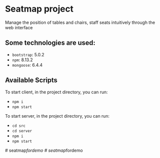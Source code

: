 # Seatmap project  
Manage the position of tables and chairs, staff seats intuitively through the web interface

## Some technologies are used:
- `bootstrap`: 5.0.2
- `npm`: 8.13.2
- `mongoose`: 6.4.4

## Available Scripts

To start client, in the project directory, you can run:
- `npm i`
- `npm start`

To start server, in the project directory, you can run:
- `cd src` 
- `cd server` 
- `npm i`
- `npm start` 


#   s e a t m a p _ f o r d e m o  
 #   s e a t m a p _ f o r d e m o  
 